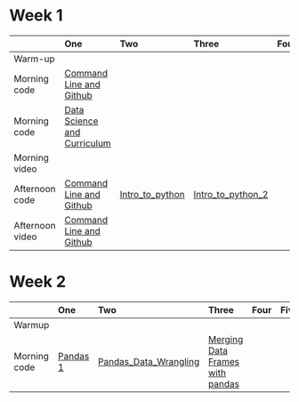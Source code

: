 # Week 1

|                 | One                                       | Two                                       | Three                                     | Four                                      | Five                                      |
|:----------------|:------------------------------------------|:------------------------------------------|:------------------------------------------|:------------------------------------------|:------------------------------------------|
| Warm-up | <a href=""> </a> | 
| Morning code | <a href="https://docs.google.com/presentation/d/10R5rWDcYKz3SkJPVmRIcGU2n51PPDbew-M68BYXdpbg/edit#slide=id.p"> Command Line and Github </a> <a href=""> </a> | <a href=""></a>  |
| Morning code    | <a href="https://docs.google.com/presentation/d/10R5rWDcYKz3SkJPVmRIcGU2n51PPDbew-M68BYXdpbg/edit#slide=id.p"> Data Science and Curriculum </a>   <a href=""> </a> |   <a href=""></a>  | 
| Morning video   |
| Afternoon code  | <a href="https://docs.google.com/presentation/d/1vYjZ4P1Zxu5tzNfjY5V_UZ7PWiYxz5DylXIJSFraX9s/edit#slide=id.p"> Command Line and Github </a> <a href=""> </a> | <a href="https://github.com/learn-co-students/ds-atlanta-06_24_19/blob/master/module_1/Week_1/day_2_lecture_1_Intro_to_python/Intro-python-fundamentals.ipynb"> Intro_to_python </a>  <a href=""> </a> | <a href="https://github.com/learn-co-students/ds-atlanta-06_24_19/blob/master/module_1/Week_1/day_3_lecture_1_Intro_to_python_2/Intro-Python-Fundamentals-2.ipynb"> Intro_to_python_2 </a>  <a href=""> </a> |<a href=""></a>  | 
| Afternoon video | <a href="https://youtu.be/4SasbMIgBnc"> Command Line and Github </a>   <a href=""> </a> |   <a href=""></a> | | | |



# Week 2

|                 | One                                       | Two                                       | Three                                     | Four                                      | Five                                      |
|:----------------|:------------------------------------------|:------------------------------------------|:------------------------------------------|:------------------------------------------|:------------------------------------------|
| Warmup |
| Morning code|<a href="https://github.com/learn-co-students/ds-atlanta-06_24_19/blob/master/module_1/Week_2/day_1_manipulating_data_pandas/Manipulating%20data%20with%20Pandas.ipynb"> Pandas 1 </a>  <a href=""> </a>|<a href= "https://github.com/learn-co-students/ds-atlanta-06_24_19/blob/master/module_1/Week_2/day_2_Data_Wrangling_Python/Pandas_Data_Wrangling.ipynb"> Pandas_Data_Wrangling </a>  <a href=""> </a>|<a href= "https://github.com/learn-co-students/ds-atlanta-06_24_19/blob/master/module_1/Week_2/day_3_Merging_Data_Python/Merging%20DataFrames%20with%20pandas.ipynb"> Merging Data Frames with pandas </a> <a href=""> </a>|

